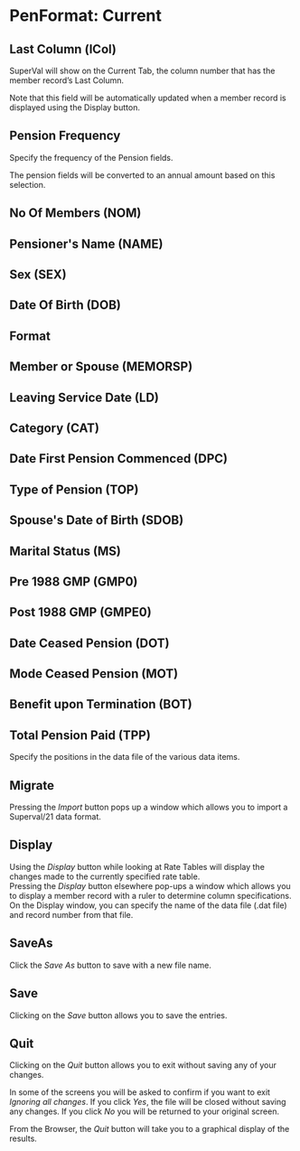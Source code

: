 # PenFormat: Current



## Last Column (lCol)

SuperVal will show on the Current Tab, the column number that has the
member record’s Last Column.

Note that this field will be automatically updated when a member record
is displayed using the Display button.

## Pension Frequency

Specify the frequency of the Pension fields.

The pension fields will be converted to an annual amount based on this
selection.

## No Of Members (NOM)

## Pensioner's Name (NAME)

## Sex (SEX)

## Date Of Birth (DOB)

## Format

## Member or Spouse (MEMORSP)

## Leaving Service Date (LD)

## Category (CAT)

## Date First Pension Commenced (DPC)

## Type of Pension (TOP)

## Spouse's Date of Birth (SDOB)

## Marital Status (MS)

## Pre 1988 GMP (GMP0)

## Post 1988 GMP (GMPE0)

## Date Ceased Pension (DOT)

## Mode Ceased Pension (MOT)

## Benefit upon Termination (BOT)

## Total Pension Paid (TPP)

Specify the positions in the data file of the various data items.

## Migrate

Pressing the _Import_ button pops up a window which allows you to import a
Superval/21 data format.

## Display

Using the _Display_ button while looking at Rate Tables will display the
changes made to the currently specified rate table.  
Pressing the _Display_ button elsewhere pop-ups a window which allows you
to display a member record with a ruler to determine column
specifications. On the Display window, you can specify the name of the
data file (.dat file) and record number from that file.

## SaveAs

Click the _Save As_ button to save with a new file name.

## Save

Clicking on the _Save_ button allows you to save the entries.

## Quit

Clicking on the _Quit_ button allows you to exit without saving any of
your changes.

In some of the screens you will be asked to confirm if you want to exit
_Ignoring all changes_. If you click _Yes_, the file will be closed
without saving any changes. If you click _No_ you will be returned to your
original screen.

From the Browser, the _Quit_ button will take you to a graphical display
of the results.